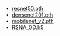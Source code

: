 * [resnet50.pth](https://drive.google.com/file/d/14G9FyhZA2yUTmOyFNb7BO3mKUJcy60HE/view?usp=sharing)
* [densenet201.pth](https://drive.google.com/file/d/1UTmzyUuv41CeKyo8TasjrmrxGfi9c0q7/view?usp=sharing)
* [mobilenet_v2.pth](https://drive.google.com/file/d/1nohAAsKyBIRqcDXVPRyXkyhzCbNmIn0f/view?usp=sharing)
* [RSNA_OD.h5](https://drive.google.com/file/d/1xf200dGwXbBrfwjvZ60gPblKhaZ01m3k/view?usp=sharing)